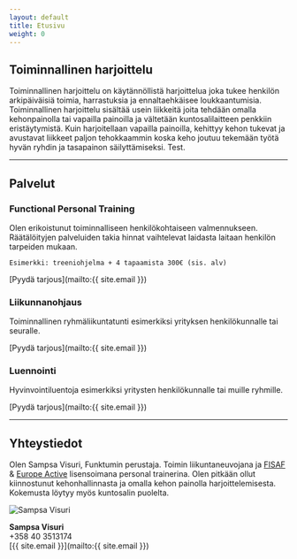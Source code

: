 ```yaml
---
layout: default
title: Etusivu
weight: 0
---
```


## Toiminnallinen harjoittelu

Toiminnallinen harjoittelu on käytännöllistä harjoittelua joka tukee henkilön arkipäiväisiä toimia, harrastuksia ja ennaltaehkäisee loukkaantumisia. Toiminnallinen harjoittelu sisältää usein liikkeitä joita tehdään omalla kehonpainolla tai vapailla painoilla ja vältetään kuntosalilaitteen penkkiin eristäytymistä. Kuin harjoitellaan vapailla painoilla, kehittyy kehon tukevat ja avustavat liikkeet paljon tehokkaammin koska keho joutuu tekemään työtä hyvän ryhdin ja tasapainon säilyttämiseksi. Test.

---

## Palvelut

### Functional Personal Training
 
Olen erikoistunut toiminnalliseen henkilökohtaiseen valmennukseen. Räätälöityjen palveluiden takia hinnat vaihtelevat laidasta laitaan henkilön tarpeiden mukaan. 

`Esimerkki: treeniohjelma + 4 tapaamista 300€ (sis. alv)`

[Pyydä tarjous](mailto:{{ site.email }})

### Liikunnanohjaus

Toiminnallinen ryhmäliikuntatunti esimerkiksi yrityksen henkilökunnalle tai seuralle. 

[Pyydä tarjous](mailto:{{ site.email }})
 
### Luennointi
 
Hyvinvointiluentoja esimerkiksi yritysten henkilökunnalle tai muille ryhmille.

[Pyydä tarjous](mailto:{{ site.email }})

---

## Yhteystiedot

Olen Sampsa Visuri, Funktumin perustaja. Toimin liikuntaneuvojana ja [FISAF](http://www.fisafinternational.com/en/) & [Europe Active](http://www.europeactive.eu/) lisensoimana personal trainerina. Olen pitkään ollut kiinnostunut kehonhallinnasta ja omalla kehon painolla harjoittelemisesta. Kokemusta löytyy myös kuntosalin puolelta.

<img src="https://scontent-arn2-1.xx.fbcdn.net/hphotos-xpt1/v/t1.0-9/11040178_10206200072948913_3072540282849392702_n.jpg?oh=cb559f3f798ee36e225048690311c830&oe=563FD40E" alt="Sampsa Visuri" class="user-photo"/>

**Sampsa Visuri **  
+358 40 3513174   
[{{ site.email }}](mailto:{{ site.email }})
